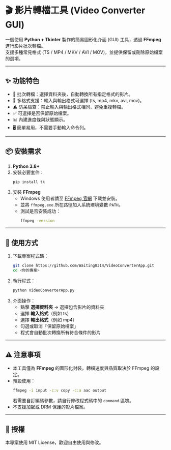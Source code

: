 # 🎬 影片轉檔工具 (Video Converter GUI)

一個使用 **Python + Tkinter** 製作的簡易圖形化介面 (GUI) 工具，透過 **FFmpeg** 進行影片批次轉檔。  
支援多種常見格式 (TS / MP4 / MKV / AVI / MOV)，並提供保留或刪除原始檔案的選項。

---

## ✨ 功能特色
- 📂 批次轉檔：選擇資料夾後，自動轉換所有指定格式的影片。  
- 🔄 多格式支援：輸入與輸出格式可選擇 (ts, mp4, mkv, avi, mov)。  
- ⚠️ 防呆檢查：禁止輸入與輸出格式相同，避免重複轉檔。  
- ✅ 可選擇是否保留原始檔案。  
- 📊 內建進度條與狀態顯示。  
- 🖥️ 簡單易用，不需要手動輸入命令列。  

---

## 📦 安裝需求
1. **Python 3.8+**  
2. 安裝必要套件：
   ```bash
   pip install tk
   ```
3. 安裝 **FFmpeg**  
   - Windows 使用者請至 [FFmpeg 官網](https://ffmpeg.org/download.html) 下載並安裝。  
   - 並將 `ffmpeg.exe` 所在路徑加入系統環境變數 `PATH`。  
   - 測試是否安裝成功：
     ```bash
     ffmpeg -version
     ```

---

## 🚀 使用方式
1. 下載專案程式碼：
   ```bash
   git clone https://github.com/Waiting0314/VideoConverterApp.git
   cd <你的專案>
   ```
2. 執行程式：
   ```bash
   python VideoConverterApp.py
   ```
3. 介面操作：
   - 點擊 **選擇資料夾** → 選擇包含影片的資料夾  
   - 選擇 **輸入格式**（例如 ts）  
   - 選擇 **輸出格式**（例如 mp4）  
   - 勾選或取消「保留原始檔案」  
   - 程式會自動批次轉換所有符合條件的影片  

---

## ⚠️ 注意事項
- 本工具僅為 **FFmpeg** 的圖形化封裝，轉檔速度與品質取決於 FFmpeg 的設定。  
- 預設使用：
  ```bash
  ffmpeg -i input -c:v copy -c:a aac output
  ```
  若需要自訂編碼參數，請自行修改程式碼中的 `command` 區塊。  
- 不支援加密或 DRM 保護的影片檔案。  

---

## 📄 授權
本專案使用 MIT License，歡迎自由使用與修改。  
